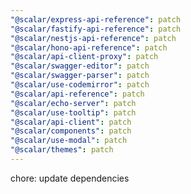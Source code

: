 ```yaml
---
"@scalar/express-api-reference": patch
"@scalar/fastify-api-reference": patch
"@scalar/nestjs-api-reference": patch
"@scalar/hono-api-reference": patch
"@scalar/api-client-proxy": patch
"@scalar/swagger-editor": patch
"@scalar/swagger-parser": patch
"@scalar/use-codemirror": patch
"@scalar/api-reference": patch
"@scalar/echo-server": patch
"@scalar/use-tooltip": patch
"@scalar/api-client": patch
"@scalar/components": patch
"@scalar/use-modal": patch
"@scalar/themes": patch
---
```


chore: update dependencies
